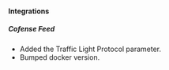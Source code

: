 
#### Integrations
##### Cofense Feed
- Added the Traffic Light Protocol parameter.
- Bumped docker version.
